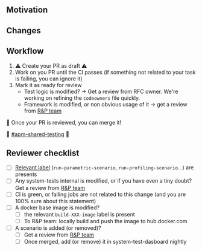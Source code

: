 ## Motivation

<!-- What inspired you to submit this pull request? -->

## Changes

<!-- A brief description of the change being made with this pull request. -->

## Workflow


1. ⚠️ Create your PR as draft ⚠️
2. Work on you PR until the CI passes (if something not related to your task is failing, you can ignore it)
3. Mark it as ready for review
    * Test logic is modified? -> Get a review from RFC owner. We're working on refining the `codeowners` file quickly.
    * Framework is modified, or non obvious usage of it -> get a review from [R&P team](https://dd.enterprise.slack.com/archives/C025TJ4RZ8X)

:rocket: Once your PR is reviewed, you can merge it!

🛟 [#apm-shared-testing](https://dd.enterprise.slack.com/archives/C025TJ4RZ8X) 🛟

## Reviewer checklist

* [ ] [Relevant label](https://github.com/DataDog/system-tests/blob/main/docs/CI/labels.md) (`run-parametric-scenario`, `run-profiling-scenario`...) are presents
* [ ] Any system-tests internal is modified, or if you have even a tiny doubt? Get a review from [R&P team](https://dd.enterprise.slack.com/archives/C025TJ4RZ8X)
* [ ] CI is green, or failing jobs are not related to this change (and you are 100% sure about this statement)
* [ ] A docker base image is modified?
    * [ ] the relevant `build-XXX-image` label is present
    * [ ] To R&P team: locally build and push the image to hub.docker.com 
* [ ] A scenario is added (or removed)?
    * [ ] Get a review from [R&P team](https://dd.enterprise.slack.com/archives/C025TJ4RZ8X)
    * [ ] Once merged, add (or remove) it in system-test-dasboard nightly
